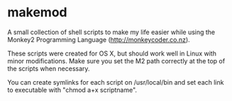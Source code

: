 # makemod
A small collection of shell scripts to make my life easier while using the Monkey2 Programming Language (http://monkeycoder.co.nz).

These scripts were created for OS X, but should work well in Linux with minor modifications. Make sure you set the M2 path correctly at the top of the scripts when necessary.

You can create symlinks for each script on /usr/local/bin and set each link to executable with "chmod a+x scriptname".
